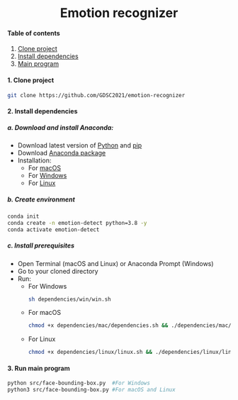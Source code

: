 <div align="center">

# Emotion recognizer
</div>

#### Table of contents
1. [Clone project](#1-clone-project)
2. [Install dependencies](#2-install-dependencies)   
3. [Main program](#3-run-main-program)

#### 1. Clone project
```bash
git clone https://github.com/GDSC2021/emotion-recognizer 
```

#### 2. Install dependencies
##### a. Download and install Anaconda:
- Download latest version of [Python](https://www.python.org/downloads/) and [pip](https://pip.pypa.io/en/stable/installation/)
- Download [Anaconda package](https://www.anaconda.com/products/individual) 
- Installation:
    - For [macOS](https://docs.anaconda.com/anaconda/install/mac-os/)
    - For [Windows](https://docs.anaconda.com/anaconda/install/windows/)
    - For [Linux](https://docs.anaconda.com/anaconda/install/linux/)
##### b. Create environment
```bash
conda init
conda create -n emotion-detect python=3.8 -y
conda activate emotion-detect
```
##### c. Install prerequisites
- Open Terminal (macOS and Linux) or Anaconda Prompt (Windows)
- Go to your cloned directory
- Run:
    - For Windows
        ```bash
        sh dependencies/win/win.sh
        ```
    - For macOS
        ```bash
        chmod +x dependencies/mac/dependencies.sh && ./dependencies/mac/dependencies.sh
        ```
    - For Linux
        ```bash
        chmod +x dependencies/linux/linux.sh && ./dependencies/linux/linux.sh
        ```
#### 3. Run main program
```bash
python src/face-bounding-box.py  #For Windows
python3 src/face-bounding-box.py #For macOS and Linux
```

